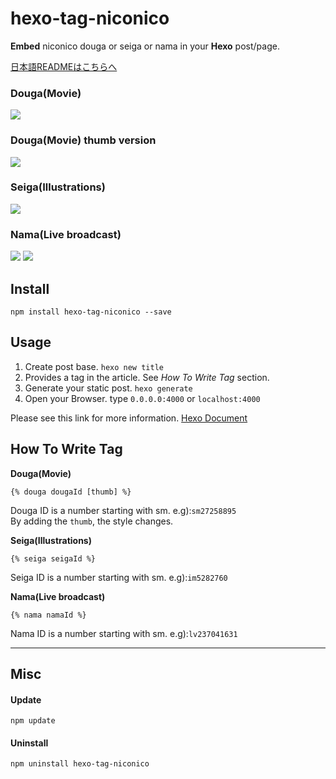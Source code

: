 hexo-tag-niconico
========================

**Embed** niconico douga or seiga or nama in your **Hexo** post/page.

[日本語READMEはこちらへ](https://github.com/kamiya555/hexo-tag-niconico/blob/master/README-ja.md)

### Douga(Movie)
![](http://i.imgur.com/NPIbU3G.png)

### Douga(Movie) thumb version
![](http://i.imgur.com/HGMmweS.png)

### Seiga(Illustrations)

![](http://i.imgur.com/EAHENiU.png)

### Nama(Live broadcast)

![](http://i.imgur.com/IOfQFp1.png)
![](http://i.imgur.com/YocfbD9.png)


## Install
```
npm install hexo-tag-niconico --save
```

## Usage

1. Create post base.
  `hexo new title`
1. Provides a tag in the article.
   See *How To Write Tag* section.
1. Generate your static post.
  `hexo generate`
1. Open your Browser.
   type `0.0.0.0:4000` or `localhost:4000`

Please see this link for more information. [Hexo Document](https://hexo.io/docs/commands.html)

## How To Write Tag

**Douga(Movie)**

```
{% douga dougaId [thumb] %}
```

Douga ID is a number starting with sm.  e.g):`sm27258895`  
By adding the `thumb`, the style changes.


**Seiga(Illustrations)**

```
{% seiga seigaId %}
```
Seiga ID is a number starting with sm. e.g):`im5282760`


**Nama(Live broadcast)**

```
{% nama namaId %}
```
Nama ID is a number starting with sm. e.g):`lv237041631`

---

## Misc

#### Update
```
npm update
```

#### Uninstall
```
npm uninstall hexo-tag-niconico
```
